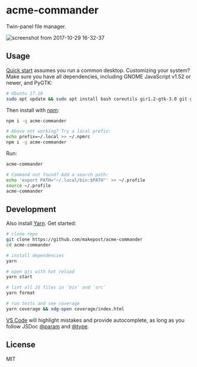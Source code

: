 # acme-commander

Twin-panel file manager.

![screenshot from 2017-10-29 16-32-37](https://user-images.githubusercontent.com/20999066/32144815-0734201e-bcc7-11e7-86c8-a990a9e7ff1e.png)

## Usage

[Quick start](https://acme.js.org/) assumes you run a common desktop. Customizing your system? Make sure you have all dependencies, including GNOME JavaScript v1.52 or newer, and PyGTK:

```bash
# Ubuntu 17.10
sudo apt update && sudo apt install bash coreutils gir1.2-gtk-3.0 git gjs npm python-gtk2
```

Then install with [npm](https://nodejs.org/en/download/):

```bash
npm i -g acme-commander

# Above not working? Try a local prefix:
echo prefix=~/.local >> ~/.npmrc
npm i -g acme-commander
```

Run:

```bash
acme-commander

# Command not found? Add a search path:
echo 'export PATH="~/.local/bin:$PATH"' >> ~/.profile
source ~/.profile
acme-commander
```

## Development

Also install [Yarn](https://yarnpkg.com/en/docs/install#linux-tab). Get started:

```bash
# clone repo
git clone https://github.com/makepost/acme-commander
cd acme-commander

# install dependencies
yarn

# open gjs with hot reload
yarn start

# lint all JS files in `bin` and `src`
yarn format

# run tests and see coverage
yarn coverage && xdg-open coverage/index.html
```

[VS Code](https://code.visualstudio.com/) will highlight mistakes and provide autocomplete, as long as you follow JSDoc [@param](http://usejsdoc.org/tags-param.html) and [@type](http://usejsdoc.org/tags-type.html).

## License

MIT
